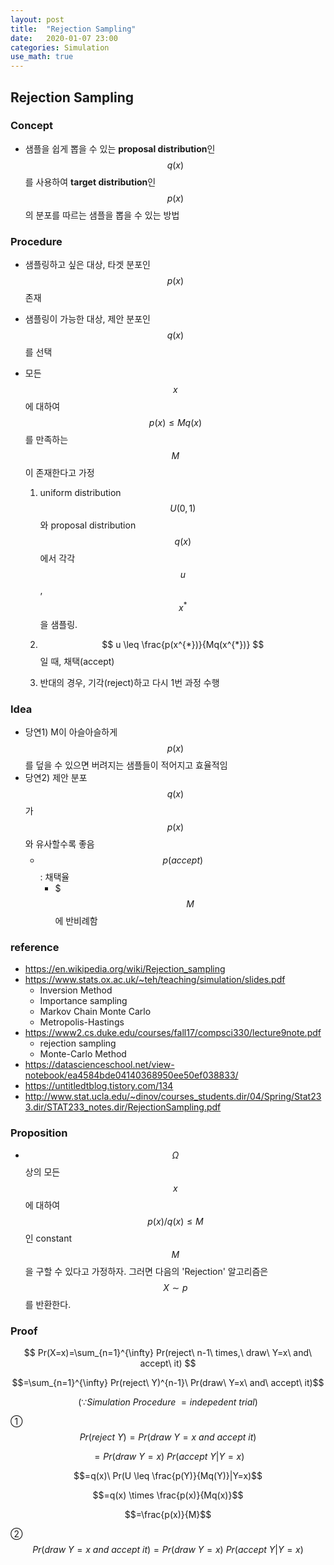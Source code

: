 ```yaml
---
layout: post
title:  "Rejection Sampling"
date:   2020-01-07 23:00
categories: Simulation
use_math: true
---
```


## Rejection Sampling

### Concept

- 샘플을 쉽게 뽑을 수 있는 **proposal distribution**인 $$q(x)$$를 사용하여 **target distribution**인 $$p(x)$$의 분포를 따르는 샘플을 뽑을 수 있는 방법



### Procedure

- 샘플링하고 싶은 대상, 타겟 분포인 $$p(x)$$ 존재

- 샘플링이 가능한 대상, 제안 분포인 $$q(x)$$를 선택

- 모든 $$x$$에 대하여 $$ p(x) \leq Mq(x) $$를 만족하는 $$M$$이 존재한다고 가정

  1.  uniform distribution $$ U(0,1) $$와 proposal distribution $$q(x)$$에서 각각 $$u$$, $$x^*$$을 샘플링.

  2. $$ u \leq \frac{p(x^{*})}{Mq(x^{*})} $$ 일 때, 채택(accept)
  3. 반대의 경우, 기각(reject)하고 다시 1번 과정 수행

  

### Idea

- 당연1) M이 아슬아슬하게 $$p(x)$$를 덮을 수 있으면 버려지는 샘플들이 적어지고 효율적임
- 당연2) 제안 분포 $$q(x)$$가 $$p(x)$$와 유사할수록 좋음
  - $$p(accept)$$ : 채택율
    - $$$M$$ 에 반비례함



### reference

- https://en.wikipedia.org/wiki/Rejection_sampling
- https://www.stats.ox.ac.uk/~teh/teaching/simulation/slides.pdf
  - Inversion Method
  - Importance sampling
  - Markov Chain Monte Carlo
  - Metropolis-Hastings
- https://www2.cs.duke.edu/courses/fall17/compsci330/lecture9note.pdf
  - rejection sampling
  - Monte-Carlo Method
- https://datascienceschool.net/view-notebook/ea4584bde04140368950ee50ef038833/
- https://untitledtblog.tistory.com/134
- http://www.stat.ucla.edu/~dinov/courses_students.dir/04/Spring/Stat233.dir/STAT233_notes.dir/RejectionSampling.pdf







### Proposition

- $$\Omega$$ 상의 모든 $$x$$에 대하여 $$p(x)/q(x) \leq M$$인 constant $$M$$을 구할 수 있다고 가정하자. 그러면 다음의 'Rejection' 알고리즘은 $$X \sim p$$ 를 반환한다.

### Proof
$$
Pr(X=x)=\sum_{n=1}^{\infty} Pr(reject\ n-1\ times,\ draw\ Y=x\ and\ accept\ it)
$$  

$$=\sum_{n=1}^{\infty} Pr(reject\ Y)^{n-1}\ Pr(draw\ Y=x\ and\ accept\ it)$$  

$$(\because Simulation\ Procedure\ = indepedent\ trial)$$  

① $$Pr(reject\ Y)=Pr(draw\ Y=x\ and\ accept\ it)$$  

  $$=Pr(draw\ Y=x)\ Pr(accept\ Y|Y=x)$$  
  
  $$=q(x)\ Pr(U \leq \frac{p(Y)}{Mq(Y)}|Y=x)$$  
  
  $$=q(x) \times \frac{p(x)}{Mq(x)}$$  
  
  $$=\frac{p(x)}{M}$$  

② $$Pr(draw\ Y=x\ and\ accept\ it) = Pr(draw\ Y=x)\ Pr(accept\ Y|Y=x)$$  
